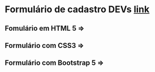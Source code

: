 # Formulário de cadastro DEVs [link](https://rodrigoerico.github.io/Formulario_Cadastro_DEVs/Site_HTML/index.html)
## Fomulário em HTML 5 =>
## Formulário com CSS3 =>
## Formulário com Bootstrap 5 =>

